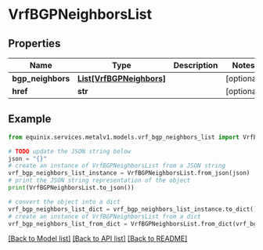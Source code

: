 # VrfBGPNeighborsList


## Properties

Name | Type | Description | Notes
------------ | ------------- | ------------- | -------------
**bgp_neighbors** | [**List[VrfBGPNeighbors]**](VrfBGPNeighbors.md) |  | [optional] 
**href** | **str** |  | [optional] 

## Example

```python
from equinix.services.metalv1.models.vrf_bgp_neighbors_list import VrfBGPNeighborsList

# TODO update the JSON string below
json = "{}"
# create an instance of VrfBGPNeighborsList from a JSON string
vrf_bgp_neighbors_list_instance = VrfBGPNeighborsList.from_json(json)
# print the JSON string representation of the object
print(VrfBGPNeighborsList.to_json())

# convert the object into a dict
vrf_bgp_neighbors_list_dict = vrf_bgp_neighbors_list_instance.to_dict()
# create an instance of VrfBGPNeighborsList from a dict
vrf_bgp_neighbors_list_from_dict = VrfBGPNeighborsList.from_dict(vrf_bgp_neighbors_list_dict)
```
[[Back to Model list]](../README.md#documentation-for-models) [[Back to API list]](../README.md#documentation-for-api-endpoints) [[Back to README]](../README.md)


